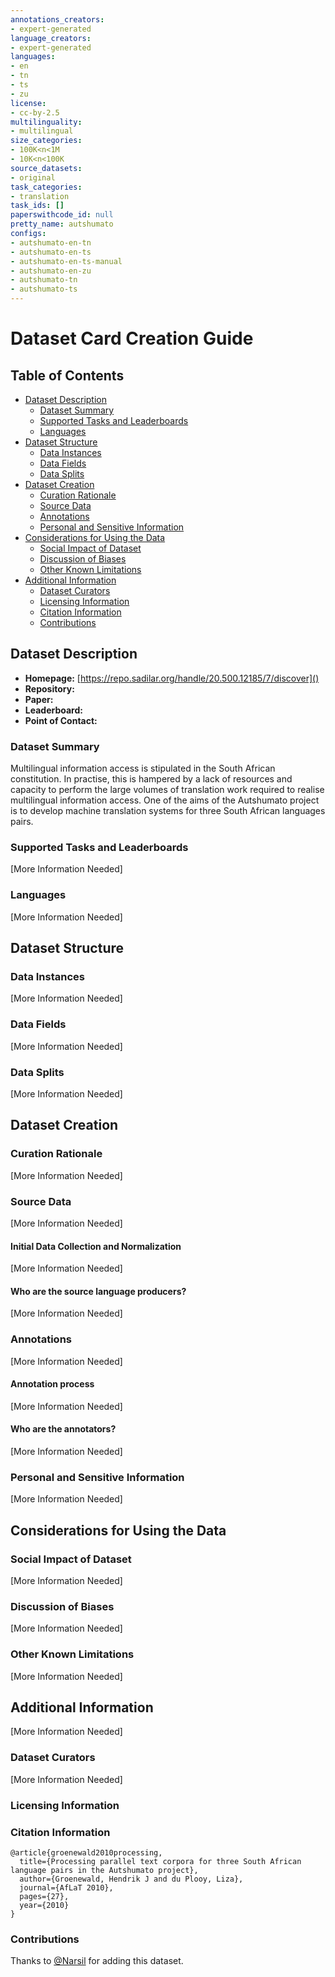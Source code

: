 ```yaml
---
annotations_creators:
- expert-generated
language_creators:
- expert-generated
languages:
- en
- tn
- ts
- zu
license:
- cc-by-2.5
multilinguality:
- multilingual
size_categories:
- 100K<n<1M
- 10K<n<100K
source_datasets:
- original
task_categories:
- translation
task_ids: []
paperswithcode_id: null
pretty_name: autshumato
configs:
- autshumato-en-tn
- autshumato-en-ts
- autshumato-en-ts-manual
- autshumato-en-zu
- autshumato-tn
- autshumato-ts
---
```


# Dataset Card Creation Guide

## Table of Contents
- [Dataset Description](#dataset-description)
  - [Dataset Summary](#dataset-summary)
  - [Supported Tasks and Leaderboards](#supported-tasks-and-leaderboards)
  - [Languages](#languages)
- [Dataset Structure](#dataset-structure)
  - [Data Instances](#data-instances)
  - [Data Fields](#data-fields)
  - [Data Splits](#data-splits)
- [Dataset Creation](#dataset-creation)
  - [Curation Rationale](#curation-rationale)
  - [Source Data](#source-data)
  - [Annotations](#annotations)
  - [Personal and Sensitive Information](#personal-and-sensitive-information)
- [Considerations for Using the Data](#considerations-for-using-the-data)
  - [Social Impact of Dataset](#social-impact-of-dataset)
  - [Discussion of Biases](#discussion-of-biases)
  - [Other Known Limitations](#other-known-limitations)
- [Additional Information](#additional-information)
  - [Dataset Curators](#dataset-curators)
  - [Licensing Information](#licensing-information)
  - [Citation Information](#citation-information)
  - [Contributions](#contributions)

## Dataset Description

- **Homepage:** [https://repo.sadilar.org/handle/20.500.12185/7/discover]()
- **Repository:** []()
- **Paper:** []()
- **Leaderboard:** []()
- **Point of Contact:** []()

### Dataset Summary

Multilingual information access is stipulated in the South African constitution. In practise, this
is hampered by a lack of resources and capacity to perform the large volumes of translation
work required to realise multilingual information access. One of the aims of the Autshumato
project is to develop machine translation systems for three South African languages pairs.

### Supported Tasks and Leaderboards

[More Information Needed]

### Languages

[More Information Needed]

## Dataset Structure

### Data Instances

[More Information Needed]

### Data Fields

[More Information Needed]

### Data Splits

[More Information Needed]

## Dataset Creation

### Curation Rationale

[More Information Needed]

### Source Data

[More Information Needed]

#### Initial Data Collection and Normalization

[More Information Needed]

#### Who are the source language producers?

[More Information Needed]

### Annotations

[More Information Needed]

#### Annotation process

[More Information Needed]

#### Who are the annotators?

[More Information Needed]

### Personal and Sensitive Information

[More Information Needed]


## Considerations for Using the Data

### Social Impact of Dataset

[More Information Needed]

### Discussion of Biases

[More Information Needed]

### Other Known Limitations

[More Information Needed]

## Additional Information

[More Information Needed]

### Dataset Curators

[More Information Needed]

### Licensing Information


### Citation Information

```
@article{groenewald2010processing,
  title={Processing parallel text corpora for three South African language pairs in the Autshumato project},
  author={Groenewald, Hendrik J and du Plooy, Liza},
  journal={AfLaT 2010},
  pages={27},
  year={2010}
}
```

### Contributions

Thanks to [@Narsil](https://github.com/Narsil) for adding this dataset.

